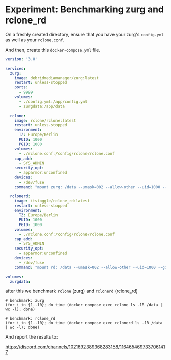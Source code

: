 # Experiment: Benchmarking zurg and rclone_rd

On a freshly created directory, ensure that you have your zurg's `config.yml` as well as your `rclone.conf`.

And then, create this `docker-compose.yml` file.

```yaml
version: '3.8'

services:
  zurg:
    image: debridmediamanager/zurg:latest
    restart: unless-stopped
    ports:
      - 9999
    volumes:
      - ./config.yml:/app/config.yml
      - zurgdata:/app/data

  rclone:
    image: rclone/rclone:latest
    restart: unless-stopped
    environment:
      TZ: Europe/Berlin
      PUID: 1000
      PGID: 1000
    volumes:
      - ./rclone.conf:/config/rclone/rclone.conf
    cap_add:
      - SYS_ADMIN
    security_opt:
      - apparmor:unconfined
    devices:
      - /dev/fuse
    command: "mount zurg: /data --umask=002 --allow-other --uid=1000 --gid=1000 --dir-cache-time 10s --read-only"

  rclonerd:
    image: itstoggle/rclone_rd:latest
    restart: unless-stopped
    environment:
      TZ: Europe/Berlin
      PUID: 1000
      PGID: 1000
    volumes:
      - ./rclone.conf:/config/rclone/rclone.conf
    cap_add:
      - SYS_ADMIN
    security_opt:
      - apparmor:unconfined
    devices:
      - /dev/fuse
    command: "mount rd: /data --umask=002 --allow-other --uid=1000 --gid=1000 --dir-cache-time 10s --read-only"

volumes:
  zurgdata:
```

after this we benchmark `rclone` (zurg) and `rclonerd` (rclone_rd)

```
# benchmark: zurg
(for i in {1..10}; do time (docker compose exec rclone ls -1R /data | wc -l); done)

# benchmark: rclone_rd
(for i in {1..10}; do time (docker compose exec rclonerd ls -1R /data | wc -l); done)
```

And report the results to:

https://discord.com/channels/1021692389368283158/1164654697337061417
